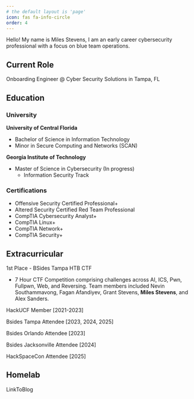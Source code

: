 ```yaml
---
# the default layout is 'page'
icon: fas fa-info-circle
order: 4
---
```


Hello! My name is Miles Stevens, I am an early career cybersecurity professional with a focus on blue team operations. 

## Current Role
Onboarding Engineer @ Cyber Security Solutions in Tampa, FL


## Education
### University
**University of Central Florida**
 - Bachelor of Science in Information Technology
 - Minor in Secure Computing and Networks (SCAN)
 
 **Georgia Institute of Technology**
 - Master of Science in Cybersecurity (In progress)
	 - Information Security Track

### Certifications
- Offensive Security Certified Professional+ 
- Altered Security Certified Red Team Professional
- CompTIA Cybersecurity Analyst+
- CompTIA Linux+
- CompTIA Network+
- CompTIA Security+ 

## Extracurricular 
1st Place - BSides Tampa HTB CTF
 - 7 Hour CTF Competition comprising challenges across AI, ICS, Pwn, Fullpwn, Web, and Reversing. Team members included Nevin Southammavong, Fagan Afandiyev, Grant Stevens, **Miles Stevens**, and Alex Sanders.

HackUCF Member [2021-2023]

Bsides Tampa Attendee [2023, 2024, 2025]

Bsides Orlando Attendee [2023]

Bsides Jacksonville Attendee [2024]

HackSpaceCon Attendee  [2025]


## Homelab
LinkToBlog
